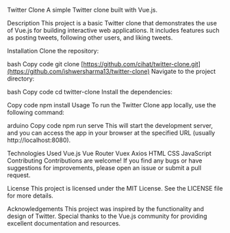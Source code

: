 Twitter Clone
A simple Twitter clone built with Vue.js.

Description
This project is a basic Twitter clone that demonstrates the use of Vue.js for building interactive web applications. It includes features such as posting tweets, following other users, and liking tweets.

Installation
Clone the repository:

bash
Copy code
git clone [https://github.com/cihat/twitter-clone.git](https://github.com/ishwersharma13/twitter-clone)
Navigate to the project directory:

bash
Copy code
cd twitter-clone
Install the dependencies:

Copy code
npm install
Usage
To run the Twitter Clone app locally, use the following command:

arduino
Copy code
npm run serve
This will start the development server, and you can access the app in your browser at the specified URL (usually http://localhost:8080).

Technologies Used
Vue.js
Vue Router
Vuex
Axios
HTML
CSS
JavaScript
Contributing
Contributions are welcome! If you find any bugs or have suggestions for improvements, please open an issue or submit a pull request.

License
This project is licensed under the MIT License. See the LICENSE file for more details.

Acknowledgements
This project was inspired by the functionality and design of Twitter.
Special thanks to the Vue.js community for providing excellent documentation and resources.
